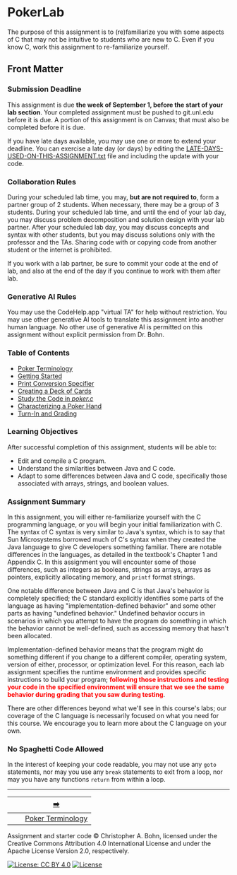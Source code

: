 # PokerLab

The purpose of this assignment is to (re)familiarize you with some aspects of C that may not be intuitive to students who are new to C.
Even if you know C, work this assignment to re-familiarize yourself.

## Front Matter

### Submission Deadline

This assignment is due **the week of September 1, before the start of your lab section**.
Your completed assignment must be pushed to git.unl.edu before it is due.
A portion of this assignment is on Canvas; that must also be completed before it is due.

If you have late days available, you may use one or more to extend your deadline.
You can exercise a late day (or days) by editing the [LATE-DAYS-USED-ON-THIS-ASSIGNMENT.txt](LATE-DAYS-USED-ON-THIS-ASSIGNMENT.txt) file and including the update with your code.

### Collaboration Rules

During your scheduled lab time, you may, **but are not required to**, form a partner group of 2 students.
When necessary, there may be a group of 3 students.
During your scheduled lab time, and until the end of your lab day, you may discuss problem decomposition and solution design with your lab partner.
After your scheduled lab day, you may discuss concepts and syntax with other students, but you may discuss solutions only with the professor and the TAs.
Sharing code with or copying code from another student or the internet is prohibited.

If you work with a lab partner, be sure to commit your code at the end of lab, and also at the end of the day if you continue to work with them after lab.

### Generative AI Rules

You may use the CodeHelp.app "virtual TA" for help without restriction.
You may use other generative AI tools to translate this assignment into another human language.
No other use of generative AI is permitted on this assignment without explicit permission from Dr. Bohn.

### Table of Contents

- [Poker Terminology](doc/01-terminology.md)
- [Getting Started](doc/02-getting-started.md)
- [Print Conversion Specifier](doc/03-print-conversion-specifier.md)
- [Creating a Deck of Cards](doc/04-creating-deck-of-cards.md)
- [Study the Code in *poker.c*](doc/05-code-reading.md)
- [Characterizing a Poker Hand](doc/06-characterize-hands.md)
- [Turn-In and Grading](doc/07-grading.md)

### Learning Objectives

After successful completion of this assignment, students will be able to:
- Edit and compile a C program.
- Understand the similarities between Java and C code.
- Adapt to some differences between Java and C code, specifically those associated with arrays, strings, and boolean values.

### Assignment Summary

In this assignment, you will either re-familiarize yourself with the C programming language, or you will begin your initial familiarization with C.
The syntax of C syntax is very similar to Java's syntax, which is to say that Sun Microsystems borrowed much of C's syntax when they created the Java language to give C developers something familiar.
There are notable differences in the languages, as detailed in the textbook's Chapter 1 and Appendix C.
In this assignment you will encounter some of those differences, such as integers as booleans, strings as arrays, arrays as pointers, explicitly allocating memory, and `printf` format strings.

One notable difference between Java and C is that Java's behavior is completely specified;
the C standard explicitly identifies some parts of the language as having "implementation-defined behavior" and some other parts as having "undefined behavior."
Undefined behavior occurs in scenarios in which you attempt to have the program do something in which the behavior cannot be well-defined, such as accessing memory that hasn't been allocated.

Implementation-defined behavior means that the program might do something different if you change to a different compiler, operating system, version of either, processor, or optimization level.
For this reason, each lab assignment specifies the runtime environment and provides specific instructions to build your program;
<font color="red">**following those instructions and testing your code in the specified environment will ensure that we see the same behavior during grading that you saw during testing**</font>.

There are other differences beyond what we'll see in this course's labs;
our coverage of the C language is necessarily focused on what you need for this course.
We encourage you to learn more about the C language on your own.

### No Spaghetti Code Allowed

In the interest of keeping your code readable, you may not use any `goto` statements,
nor may you use any `break` statements to exit from a loop,
nor may you have any functions `return` from within a loop.

---

|                 |                              |        [➡️](doc/01-terminology.md)         |
|:---------------:|:----------------------------:|:------------------------------------------:|
|                 |                              | [Poker Terminology](doc/01-terminology.md) |

Assignment and starter code © Christopher A. Bohn,
licensed under the Creative Commons Attribution 4.0 International License
and under the Apache License Version 2.0, respectively.

<!-- [![License: CC BY 4.0](https://licensebuttons.net/l/by/4.0/80x15.png)](https://creativecommons.org/licenses/by/4.0/) -->
[![License: CC BY 4.0](https://img.shields.io/badge/License-CC_BY_4.0-lightgrey.svg)](https://creativecommons.org/licenses/by/4.0/)
[![License](https://img.shields.io/badge/License-Apache_2.0-blue.svg)](https://opensource.org/licenses/Apache-2.0)

